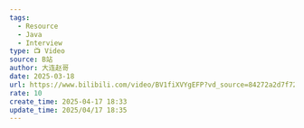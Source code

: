 ```yaml
---
tags:
  - Resource
  - Java
  - Interview
type: 📺 Video
source: B站
author: 大连赵哥
date: 2025-03-18
url: https://www.bilibili.com/video/BV1fiXVYgEFP?vd_source=84272a2d7f72158b38778819be5bc6ad
rate: 10
create_time: 2025-04-17 18:33
update_time: 2025/04/17 18:35
---
```

